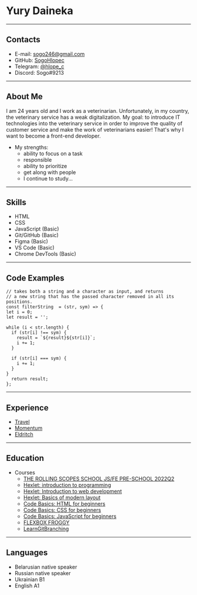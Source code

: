 # Yury Daineka
---
## Contacts
* E-mail: sogo246@gmail.com
* GitHub: [SogoHlopec](https://github.com/SogoHlopec)
* Telegram: [@hlope_c](https://t.me/hlope_c)
* Discord: Sogo#9213
---
## About Me
I am 24 years old and I work as a veterinarian. Unfortunately, in my country, the veterinary service has a weak digitalization. My goal: to introduce IT technologies into the veterinary service in order to improve the quality of customer service and make the work of veterinarians easier! That's why I want to become a front-end developer.
* My strengths:
  - ability to focus on a task
  - responsible
  - ability to prioritize
  - get along with people
  - I continue to study...
---
## Skills
* HTML
* CSS
* JavaScript (Basic)
* Git/GitHub (Basic)
* Figma (Basic)
* VS Code (Basic)
* Chrome DevTools (Basic)
---
## Code Examples
```
// takes both a string and a character as input, and returns 
// a new string that has the passed character removed in all its positions.
const filterString  = (str, sym) => {
let i = 0;
let result = '';

while (i < str.length) {
  if (str[i] !== sym) {
    result = `${result}${str[i]}`;
    i += 1;
  }
 
  if (str[i] === sym) {
    i += 1;
  }
}
  return result;
};
```
---
## Experience
* [Travel](https://rolling-scopes-school.github.io/sogohlopec-JSFEPRESCHOOL2022Q2/travel/)
* [Momentum](https://rolling-scopes-school.github.io/sogohlopec-JSFEPRESCHOOL2022Q2/momentum/)
* [Eldritch](https://rolling-scopes-school.github.io/sogohlopec-JSFEPRESCHOOL2022Q2/eldritch-codejam/)
---
## Education
* Courses
  - [THE ROLLING SCOPES SCHOOL JS/FE PRE-SCHOOL 2022Q2](https://app.rs.school/certificate/xc1jcw36)
  - [Hexlet: introduction to programming](https://ru.hexlet.io/courses/introduction_to_programming)
  - [Hexlet: Introduction to web development](https://ru.hexlet.io/courses/intro_to_web_development)
  - [Hexlet: Basics of modern layout](https://ru.hexlet.io/courses/layout-designer-basics)
  - [Code Basics: HTML for beginners](https://ru.code-basics.com/languages/html)
  - [Code Basics: CSS for beginners](https://ru.code-basics.com/languages/css)
  - [Code Basics: JavaScript for beginners](https://ru.code-basics.com/languages/javascript)
  - [FLEXBOX FROGGY](https://flexboxfroggy.com/#ru)
  - [LearnGitBranching](https://learngitbranching.js.org/?locale=ru_RU)
---
## Languages
* Belarusian native speaker
* Russian native speaker
* Ukrainian B1
* English A1
